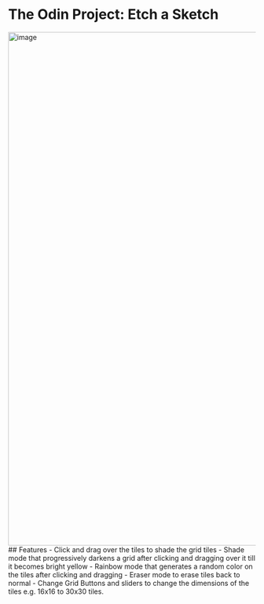 # The Odin Project: Etch a Sketch
<img width="1919" height="1046" alt="image" src="https://github.com/user-attachments/assets/22862c8d-ba5b-4785-979d-6027eac5f0a5" />
## Features
- Click and drag over the tiles to shade the grid tiles
- Shade mode that progressively darkens a grid after clicking and dragging over it till it becomes bright yellow
- Rainbow mode that generates a random color on the tiles after clicking and dragging
- Eraser mode to erase tiles back to normal
- Change Grid Buttons and sliders to change the dimensions of the tiles e.g. 16x16 to 30x30 tiles.
